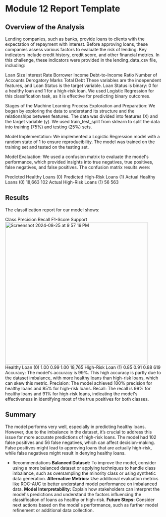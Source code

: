 # Module 12 Report Template

## Overview of the Analysis
Lending companies, such as banks, provide loans to clients with the expectation of repayment with interest. Before approving loans, these companies assess various factors to evaluate the risk of lending. Key indicators include credit history, credit score, and other financial metrics. In this challenge, these indicators were provided in the lending_data_csv file, including:

Loan Size
Interest Rate
Borrower Income
Debt-to-Income Ratio
Number of Accounts
Derogatory Marks
Total Debt
These variables are the independent features, and Loan Status is the target variable. Loan Status is binary: 0 for a healthy loan and 1 for a high-risk loan. We used Logistic Regression for this classification task, as it is effective for predicting binary outcomes.

Stages of the Machine Learning Process
Exploration and Preparation:
We began by exploring the data to understand its structure and the relationships between features. The data was divided into features (X) and the target variable (y). We used train_test_split from sklearn to split the data into training (75%) and testing (25%) sets.

Model Implementation:
We implemented a Logistic Regression model with a random state of 1 to ensure reproducibility. The model was trained on the training set and tested on the testing set.

Model Evaluation:
We used a confusion matrix to evaluate the model's performance, which provided insights into true negatives, true positives, false negatives, and false positives. The confusion matrix results were:

Predicted Healthy Loans (0)	Predicted High-Risk Loans (1)
Actual Healthy Loans (0)	18,663	102
Actual High-Risk Loans (1)	56	563

## Results
The classification report for our model shows:

Class	Precision	Recall	F1-Score	Support
<img width="459" alt="Screenshot 2024-08-25 at 9 57 19 PM" src="https://github.com/user-attachments/assets/74b5e173-0ae6-46db-8e56-660a2ab63a69">
Healthy Loan (0)	1.00	0.99	1.00	18,765
High-Risk Loan (1)	0.85	0.91	0.88	619
Accuracy: The model's accuracy is 99%. This high accuracy is partly due to the dataset imbalance, with more healthy loans than high-risk loans, which can skew this metric.
Precision: The model achieved 100% precision for healthy loans and 85% for high-risk loans.
Recall: The recall is 99% for healthy loans and 91% for high-risk loans, indicating the model's effectiveness in identifying most of the true positives for both classes.

## Summary
The model performs very well, especially in predicting healthy loans. However, due to the imbalance in the dataset, it’s crucial to address this issue for more accurate predictions of high-risk loans. The model had 102 false positives and 56 false negatives, which can affect decision-making. False positives might lead to approving loans that are actually high-risk, while false negatives might result in denying healthy loans.

 - Recommendations
 **Balanced Dataset:** To improve the model, consider using a more balanced dataset or applying techniques to handle class imbalance, such as oversampling the minority class or using synthetic data generation.
**Alternative Metrics:** Use additional evaluation metrics like ROC-AUC to better understand model performance on imbalanced data.
**Model Interpretability:** Explain how stakeholders can interpret the model's predictions and understand the factors influencing the classification of loans as healthy or high-risk.
**Future Steps:** Consider next actions based on the model's performance, such as further model refinement or additional data collection.
